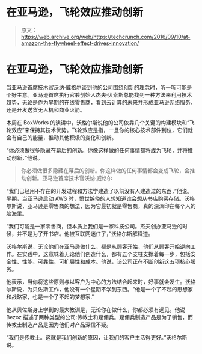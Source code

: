 # 在亚马逊，飞轮效应推动创新 

> 原文：<https://web.archive.org/web/https://techcrunch.com/2016/09/10/at-amazon-the-flywheel-effect-drives-innovation/>

# 在亚马逊，飞轮效应推动创新

当亚马逊首席技术官沃纳·威格尔谈到他的公司围绕创新的理念时，听一听可能是个好主意。亚马逊首席执行官兼创始人杰夫·贝索斯总能找到一种方法来利用技术趋势，无论是作为早期的在线零售商，看到云计算的未来并形成亚马逊网络服务，还是开发送货无人机和商业火箭。

本周在 BoxWorks 的演讲中，沃格尔斯说他的公司依靠几个关键的构建模块和“飞轮效应”来保持其技术优势。飞轮效应是指，一旦你的核心技术部件到位，它们就会有自己的能量，推动其他积极的变化和创新。

“你必须做很多隐藏在幕后的创新。你像这样做的任何事情都将成为飞轮，并将推动创新，”他说。

> 你必须做很多隐藏在幕后的创新。你这样做的任何事情都会变成飞轮，会推动创新。亚马逊首席技术官沃纳·威格尔

“我们已经用不存在的开发过程和方法学建造了以前没有人建造过的东西，”他说。早期，[当亚马逊启动 AWS](https://web.archive.org/web/20221226105729/https://techcrunch.com/2016/07/02/andy-jassys-brief-history-of-the-genesis-of-aws/) 时，愤世嫉俗的人想知道谁会想从书店购买存储。沃格尔斯说，亚马逊是零售商的想法，因为它最初就是零售商，真的深深印在每个人的脑海里。

“我们可能是一家零售商，但本质上我们是一家科技公司。杰夫创办亚马逊的时候，并不是为了开书店。他被互联网迷住了，”沃格尔斯解释道。

沃格尔斯说，无论他们在亚马逊做什么，都是从顾客开始，他们从顾客开始逆向工作。在实践中，这意味着无论他们创造什么，都有五个支柱支撑着每一步，包括安全性、性能、可靠性、可扩展性和成本。他说，该公司正在不断创新这五项核心服务。

他表示，当你将这些原则与以客户为中心的方法结合起来时，好事就会发生。沃格尔斯说，为贝佐斯工作，他没有一个星期不学到东西。"他是一个了不起的思想家和战略家，也是一个了不起的梦想家."

他从贝佐斯身上学到的最大教训是，无论你在做什么，你都必须有远见。他说 Bezoz 描述了两种类型的公司:传教士和雇佣兵。雇佣兵制造产品是为了销售，而传教士制造产品是因为他们对产品深信不疑。

“我们是传教士。这就是我们创新的原因，让我们的客户生活得更好。”沃格尔斯说。